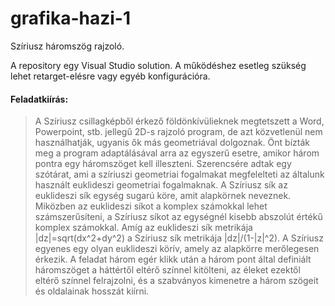 # grafika-hazi-1
Szíriusz háromszög rajzoló.

A repository egy Visual Studio solution. A működéshez esetleg szükség lehet retarget-elésre vagy egyéb konfigurációra.

#### Feladatkiírás:

> A Szíriusz csillagképből érkező földönkívülieknek megtetszett a Word, Powerpoint, stb. jellegű 2D-s rajzoló program, de azt közvetlenül nem használhatják, ugyanis ők más geometriával dolgoznak. Önt bízták meg a program adaptálásával arra az egyszerű esetre, amikor három pontra egy háromszöget kell illeszteni. Szerencsére adtak egy szótárat, ami a szíriuszi geometriai fogalmakat megfelelteti az általunk használt euklideszi geometriai fogalmaknak. A Szíriusz sík az euklideszi sík egység sugarú köre, amit alapkörnek neveznek. Miközben az euklideszi síkot a komplex számokkal lehet számszerűsíteni, a Szíriusz síkot az egységnél kisebb abszolút értékű komplex számokkal. Amíg az euklideszi sík metrikája |dz|=sqrt(dx^2+dy^2) a Szíriusz sík metrikája |dz|/(1-|z|^2). A Szíriusz egyenes egy olyan euklideszi körív, amely az alapkörre merőlegesen érkezik. A feladat három egér klikk után a három pont által definiált háromszöget a háttértől eltérő színnel kitölteni, az éleket ezektől eltérő színnel felrajzolni, és a szabványos kimenetre a három szögeit és oldalainak hosszát kiírni.

